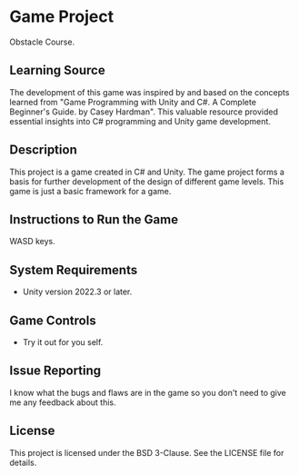 # Game Project
Obstacle Course.

## Learning Source
The development of this game was inspired by and based on the concepts learned from "Game Programming with Unity and C#. A Complete Beginner's Guide. by Casey Hardman".
This valuable resource provided essential insights into C# programming and Unity game development.

## Description
This project is a game created in C# and Unity.
The game project forms a basis for further development of the design of different game levels.
This game is just a basic framework for a game.

## Instructions to Run the Game
WASD keys.

## System Requirements
- Unity version 2022.3 or later.

## Game Controls
- Try it out for you self.

## Issue Reporting
I know what the bugs and flaws are in the game so you don't need to give me any feedback about this.

## License
This project is licensed under the BSD 3-Clause. See the LICENSE file for details.


